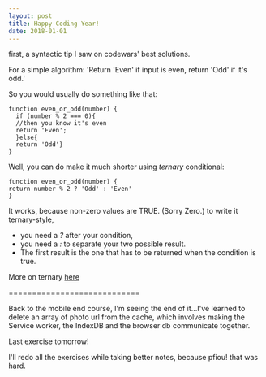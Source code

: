 ```yaml
---
layout: post
title: Happy Coding Year!
date: 2018-01-01
---
```


first, a syntactic tip I saw on codewars' best solutions.

For a simple algorithm: 'Return 'Even' if input is even, return 'Odd' if it's odd.'

So you would usually do something like that:

    function even_or_odd(number) {
      if (number % 2 === 0){
      //then you know it's even
      return 'Even';
      }else{
      return 'Odd'}
    }

Well, you can do make it much shorter using *ternary* conditional:

    function even_or_odd(number) {
    return number % 2 ? 'Odd' : 'Even'
    }
    
It works, because non-zero values are TRUE. (Sorry Zero.)
to write it ternary-style, 

* you need a *?* after your condition,
* you need a *:* to separate your two possible result. 
* The first result is the one that has to be returned when the condition is true.

More on ternary [here](https://developer.mozilla.org/en-US/docs/Web/JavaScript/Reference/Operators/Conditional_Operator)

    
============================
    
Back to the mobile end course, I'm seeing the end of it...I've learned to delete an array of photo url from the cache, which involves making the Service worker, the IndexDB and the browser db communicate together. 

Last exercise tomorrow! 

I'll redo all the exercises while taking better notes, because pfiou! that was hard.
    
    
